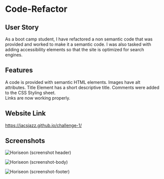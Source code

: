 # Code-Refactor 

## User Story 
 As a boot camp student, I have refactored a non semantic code that was provided and worked to make it a semantic code. I was also tasked with adding accessibility elements so that the site is optimized for search engines.
 
 ## Features 
A code is provided with semantic HTML elements. 
Images have alt attributes. 
Title Element has a short descriptive title. 
Comments were added to the CSS Styling sheet.   
Links are now working properly.

## Website Link   

https://jacsjazz.github.io/challenge-1/
 

## Screenshots 

 ![Horiseon (screenshot header)](https://github.com/jacsjazz/challenge-1/assets/163788446/e2495a16-6075-4b95-b1f8-e323ccc48116)
 
![Horiseon (screenshot-body)](https://github.com/jacsjazz/challenge-1/assets/163788446/689984e7-3491-4397-a054-d36ab3bc6394) 


![Horiseon (screenshot-footer)](https://github.com/jacsjazz/challenge-1/assets/163788446/c5718939-20c8-4e58-b4e8-33efd1375676)
